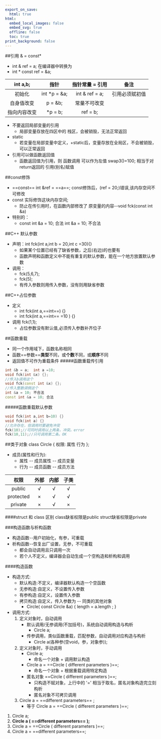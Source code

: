 ```yaml
---
export_on_save:
  html: true
html:
  embed_local_images: false
  embed_svg: true
  offline: false
  toc: true
print_background: false
---
```

##引用 & = const*
+ int & ref = a; 
在编译器中转换为
+ int * const ref = &a;
  
|   int a,b;   |     指针     | 指针常量 = 引用 |      备注      |
| :----------: | :----------: | :-------------: | :------------: |
|    初始化    | int *p = &a; | int & ref = a;  | 引用必须赋初值 |
|  自身值改变  |   p = &b;    |  常量不可改变   |
| 指向内容改变 |   *p = b;    |    ref = b;     |


+ 不要返回局部变量的引用
  + 局部变量存放在四区中的 栈区，会被销毁，无法正常返回
+ static
  + 若变量在局部变量中定义，+static后，变量存放在全局区，不会被销毁，可以正常返回
+ 引用可以做函数返回值
  + 函数返回值为引用，则 函数调用 可以作为左值 swap3()=100; 相当于对return返回的 引用(别名)赋值
  
##const修饰
+ ==const== int &ref = ==a==; 
const修饰后，(ref = 20;)错误,该内存空间不可修改
+ const 实际修饰这块内存空间;
  + 防止在传引用时，在函数内部修改了 原变量的内容--void fck(const int &a)
+ 特别的：         
    + const int &a = 10; 合法 
      int &a = 10; 不合法      
  
##C++ 默认参数
+ 声明：int fck(int a,int b = 20,int c =30){}
  + 如果某个位置已经有了缺省参数，之后(右边)的也要有    
  + 函数声明和函数定义中不能有重复的默认参数，能在一个地方放置默认参数
+ 调用：
  + fck(5,6,7);
  + fck(5);
  + 有传入参数则用传入参数，没有则用缺省参数

##C++占位参数
+ 定义 
  + int fck(int a,==int==)  {}
  + int fck(int a,==int== =10 ) {}
+ 调用 fck(1,1);
  + 占位参数没有默认值,必须传入参数补齐位子
  
##函数重载
+ 同一个作用域下，函数名称相同
+ 函数==参数==**类型**不同，或**个数**不同，或**顺序**不同
+ 返回值不可作为重载条件
#####函数重载传引用
```c++
int &b = a;  int a =10;
void fck(int &x) {}; 
//传入b调用这个     
void fck(const int &x) {};
//传入整数调佣这个    
int &a = 10; 不合法   
const int &a = 10; 合法 
```
#####函数重载默认参数
```c++
void fck(int a,int b=10) {}
void fck(int a) {}
//允许存在，但调用时要避免冲突
fck(10);//可同时调用以上两条，冲突。error
fck(10,11);//只可调用第二条。OK
```
##类于对象
class Circle { 权限: 属性  行为 };
+ 成员(属性和行为):
  +   属性 -- 成员属性 -- 成员变量
  +   行为 -- 成员函数 -- 成员方法
  
|   权限    | 外部  | 内部  | 子类  |
| :-------: | :---: | :---: | :---: |
|  public   |   √   |   √   |   √   |
| protected |   ×   |   √   |   √   |
|  private  |   ×   |   √   |   ×   |

####struct 和 class 区别
class缺省权限是public
struct缺省权限是private

###构造函数与析构函数
+ 构造函数--用户初始化，有参，可重载
+ 析构函数--恢复出厂设置，无参，不可重载
  + 都会自动调用且只调用一次
  + 若个人不定义，编译器会自动生成一个空构造和析构和调用

####构造函数
+ 构造方式:
  + 默认构造:不定义，编译器默认构造一个空函数
  + 无参构造:自定义，不设置传入参数
  + 有参构造:自定义，设置传入参数
  + 拷贝构造:自定义，传入参数为 -- 同类的其他对象
    + Circle( const Circle &a) 
      {
        length = a.length ; 
      }
+ 调用方式:
  1. 定义对象时，自动调用
     + 默认调用/无参调用(不加括号)，系统自动调用构造与构析
       + Circle a; 
     + 传参调用，类似函数重载，匹配参数，自动调用对应构造与构析
       + Circle a(各种参(空void，参，对象参));
  2. 定义对象时，手动调用
     + Circle a;
       + 命名一个对象 + 调用默认构造 
     + Circle a = ==Circle ( different parameters )==;
       + 命名一个对象 + 根据重载调用特定构造 
     + 匿名对象 ==Circle ( different parameters )==;
       + 只构造不赋对象，上行中的 '=' 相当于取名，匿名对象构造完立刻构析
       + 匿名对象不可拷贝调用
  3. Circle a = ==different parameters== ;
     + 等于  Circle a = ==Circle ( different parameters )==; 

1. Circle a;
2. **Circle a ( ==different parameters== );**
3. Circle a = ==Circle ( different parameters )==;
4. Circle a = ==different parameters==;


